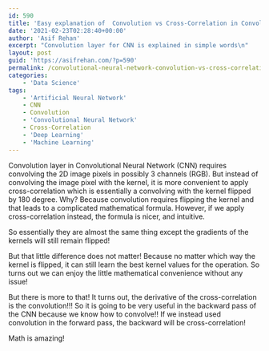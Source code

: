```yaml
---
id: 590
title: 'Easy explanation of  Convolution vs Cross-Correlation in Convolutional Neural Network (CNN)'
date: '2021-02-23T02:28:40+00:00'
author: 'Asif Rehan'
excerpt: "Convolution layer for CNN is explained in simple words\n"
layout: post
guid: 'https://asifrehan.com/?p=590'
permalink: /convolutional-neural-network-convolution-vs-cross-correlation/
categories:
    - 'Data Science'
tags:
    - 'Artificial Neural Network'
    - CNN
    - Convolution
    - 'Convolutional Neural Network'
    - Cross-Correlation
    - 'Deep Learning'
    - 'Machine Learning'
---
```


Convolution layer in Convolutional Neural Network (CNN) requires convolving the 2D image pixels in possibly 3 channels (RGB). But instead of convolving the image pixel with the kernel, it is more convenient to apply cross-correlation which is essentially a convolving with the kernel flipped by 180 degree. Why? Because convolution requires flipping the kernel and that leads to a complicated mathematical formula. However, if we apply cross-correlation instead, the formula is nicer, and intuitive.   
  
So essentially they are almost the same thing except the gradients of the kernels will still remain flipped!  
  
But that little difference does not matter! Because no matter which way the kernel is flipped, it can still learn the best kernel values for the operation. So turns out we can enjoy the little mathematical convenience without any issue!  
  
But there is more to that! It turns out, the derivative of the cross-correlation is the convolution!!! So it is going to be very useful in the backward pass of the CNN because we know how to convolve!! If we instead used convolution in the forward pass, the backward will be cross-correlation!  
  
Math is amazing!